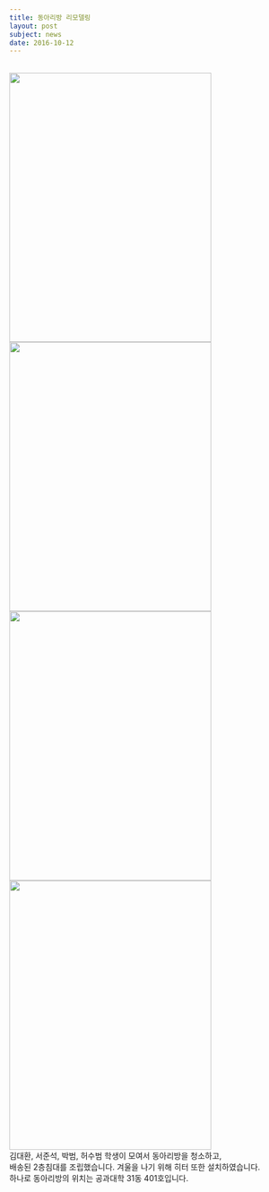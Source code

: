 ```yaml
---
title: 동아리방 리모델링
layout: post
subject: news
date: 2016-10-12
---
```

<br/>
<img src="https://github.com/hsb6350/hanaro.github.io/blob/master/assets/acts/remodel1.jpg?raw=true" width="360" height="480"/>
<img src="https://github.com/hsb6350/hanaro.github.io/blob/master/assets/acts/remodel2.jpg?raw=true" width="360" height="480"/>
<br/>
<img src="https://github.com/hsb6350/hanaro.github.io/blob/master/assets/acts/remodel3.jpg?raw=true" width="360" height="480"/>
<img src="https://github.com/hsb6350/hanaro.github.io/blob/master/assets/acts/remodel4.jpg?raw=true" width="360" height="480"/>
<br/>
김대환, 서준석, 박범, 허수범 학생이 모여서 동아리방을 청소하고,<br/>
배송된 2층침대를 조립했습니다. 겨울을 나기 위해 히터 또한 설치하였습니다. <br/>
하나로 동아리방의 위치는 공과대학 31동 401호입니다.

